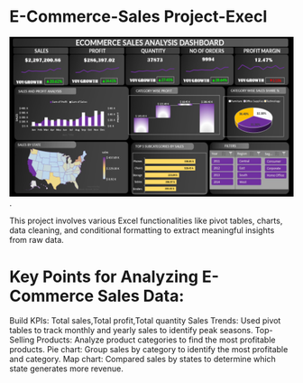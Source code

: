 # E-Commerce-Sales Project-Execl

![Image Alt](https://github.com/Deepak-raj11/E-Commerce-Sales---Execl/blob/main/E-commerce%20Sales%20Analysis%20IMG.png?raw=true). 

This project involves various Excel functionalities like pivot tables, charts, data cleaning, and conditional formatting to extract meaningful insights from raw data.

# Key Points for Analyzing E-Commerce Sales Data:
Build KPIs: Total sales,Total profit,Total quantity
Sales Trends: Used pivot tables to track monthly and yearly sales to identify peak seasons.
Top-Selling Products: Analyze product categories to find the most profitable products.
Pie chart: Group sales by category to identify the most profitable and category.
Map chart: Compared sales by states to determine which state generates more revenue.
